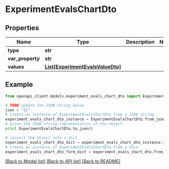 # ExperimentEvalsChartDto


## Properties

Name | Type | Description | Notes
------------ | ------------- | ------------- | -------------
**type** | **str** |  | 
**var_property** | **str** |  | 
**values** | [**List[ExperimentEvalsValueDto]**](ExperimentEvalsValueDto.md) |  | 

## Example

```python
from openapi_client.models.experiment_evals_chart_dto import ExperimentEvalsChartDto

# TODO update the JSON string below
json = "{}"
# create an instance of ExperimentEvalsChartDto from a JSON string
experiment_evals_chart_dto_instance = ExperimentEvalsChartDto.from_json(json)
# print the JSON string representation of the object
print ExperimentEvalsChartDto.to_json()

# convert the object into a dict
experiment_evals_chart_dto_dict = experiment_evals_chart_dto_instance.to_dict()
# create an instance of ExperimentEvalsChartDto from a dict
experiment_evals_chart_dto_form_dict = experiment_evals_chart_dto.from_dict(experiment_evals_chart_dto_dict)
```
[[Back to Model list]](../README.md#documentation-for-models) [[Back to API list]](../README.md#documentation-for-api-endpoints) [[Back to README]](../README.md)


